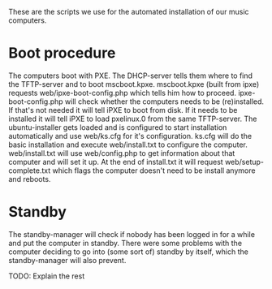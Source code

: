 These are the scripts we use for the automated installation of our music computers.

Boot procedure
==============
The computers boot with PXE. The DHCP-server tells them where to find the TFTP-server and to boot mscboot.kpxe.
mscboot.kpxe (built from ipxe) requests web/ipxe-boot-config.php which tells him how to proceed.
ipxe-boot-config.php will check whether the computers needs to be (re)installed. If that's not needed it will tell iPXE to boot from disk.
If it needs to be installed it will tell iPXE to load pxelinux.0 from the same TFTP-server.
The ubuntu-installer gets loaded and is configured to start installation automatically and use web/ks.cfg for it's configuration.
ks.cfg will do the basic installation and execute web/install.txt to configure the computer.
web/install.txt will use web/config.php to get information about that computer and will set it up.
At the end of install.txt it will request web/setup-complete.txt which flags the computer doesn't need to be install anymore and reboots.

Standby
=======
The standby-manager will check if nobody has been logged in for a while and put the computer in standby.
There were some problems with the computer deciding to go into (some sort of) standby by itself, which the standby-manager will also prevent.

TODO: Explain the rest

